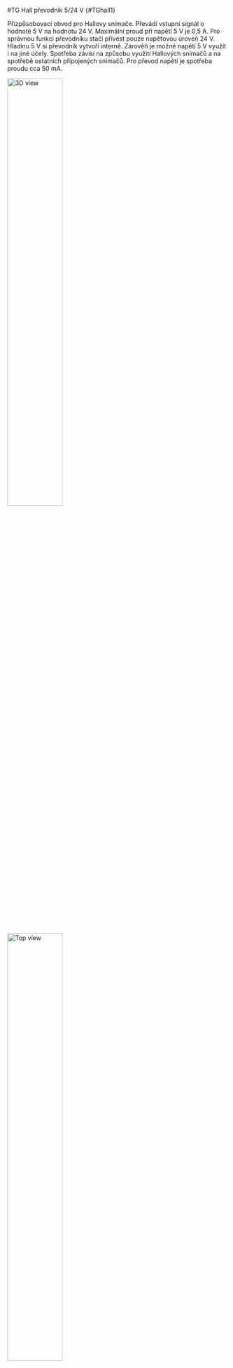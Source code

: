 #TG Hall převodník 5/24 V {#TGhall1}

Přizpůsobovací obvod pro Hallovy snímače. Převádí vstupní signál o hodnotě 5&nbsp;V na hodnotu 24&nbsp;V.
Maximální proud při napětí 5&nbsp;V je 0,5&nbsp;A. Pro správnou funkci převodníku stačí přivést pouze napěťovou úroveň 24&nbsp;V.
Hladinu 5&nbsp;V si převodník vytvoří interně.
Zárověň je možné napětí 5&nbsp;V využít i na jiné účely.
Spotřeba závisí na způsobu využití Hallových snímačů a na spotřebě ostatních připojených snímačů.
Pro převod napětí je spotřeba proudu cca 50&nbsp;mA.

<img src="../../img/3Dview.png" alt="3D view" style="width:50%;">

<br>

<img src="../../img/TopSignals.png" alt="Top view" style="width:50%;">

<br>

<img src="../../img/TopDimm.png" alt="Top dimensions" style="width:50%;">

<br>

<img src="../../img/SideDimm1.png" alt="Side dimensions" style="width:50%;">

<br>

<img src="../../img/SideDimm2.png" alt="Side dimensions" style="width:50%;">



